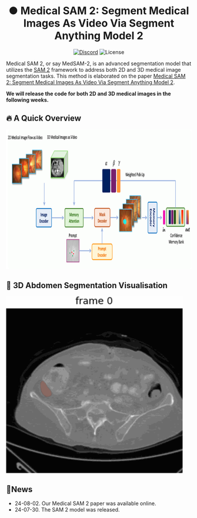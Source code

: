 <h1 align="center">● Medical SAM 2: Segment Medical Images As Video Via Segment Anything Model 2</h1>

<p align="center">
    <a href="https://discord.gg/DN4rvk95CC">
        <img alt="Discord" src="https://img.shields.io/discord/1146610656779440188?logo=discord&style=flat&logoColor=white"/></a>
    <img src="https://img.shields.io/static/v1?label=license&message=GPL&color=white&style=flat" alt="License"/>
</p>

Medical SAM 2, or say MedSAM-2, is an advanced segmentation model that utilizes the [SAM 2](https://github.com/facebookresearch/segment-anything-2) framework to address both 2D and 3D medical
image segmentation tasks. This method is elaborated on the paper [Medical SAM 2: Segment Medical Images As Video Via Segment Anything Model 2](...).

**We will release the code for both 2D and 3D medical images in the following weeks.**
## 🔥 A Quick Overview 
 <img width="880" height="380" src="https://github.com/jiayuanz3/medsam2/blob/main/framework.png">
 
## 🩻 3D Abdomen Segmentation Visualisation
 <img width="480" height="480" src="https://github.com/jiayuanz3/medsam2/blob/main/example.gif">

 ## 🚨News
 - 24-08-02. Our Medical SAM 2 paper was available online.
 - 24-07-30. The SAM 2 model was released.



